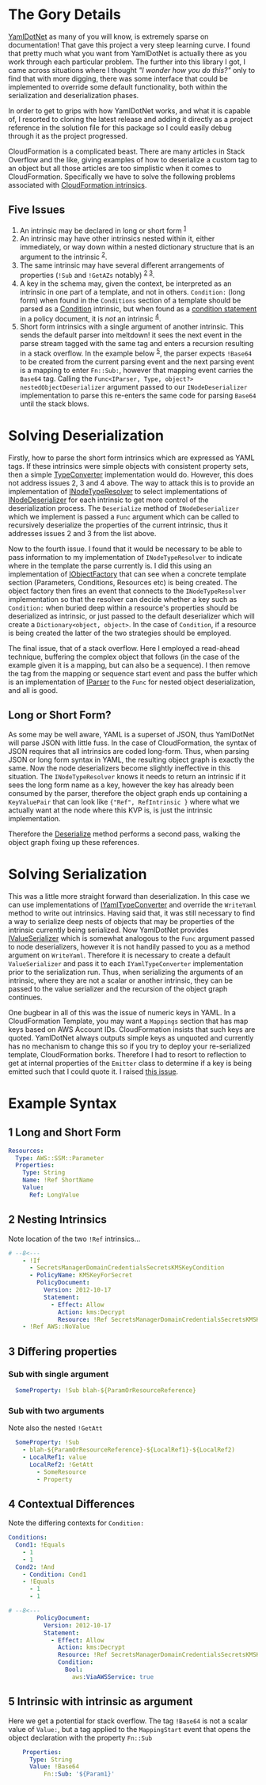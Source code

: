 # The Gory Details

[YamlDotNet](https://github.com/aaubry/YamlDotNet) as many of you will know, is extremely sparse on documentation! That gave this project a very steep learning curve. I found that pretty much what you want from YamlDotNet is actually there as you work through each particular problem. The further into this library I got, I came across situations where I thought _"I wonder how you do this?"_ only to find that with more digging, there was some interface that could be implemented to override some default functionality, both within the serialization and deserialization phases.

In order to get to grips with how YamlDotNet works, and what it is capable of, I resorted to cloning the latest release and adding it directly as a project reference in the solution file for this package so I could easily debug through it as the project progressed.

CloudFormation is a complicated beast. There are many articles in Stack Overflow and the like, giving examples of how to deserialize a custom tag to an object but all those articles are too simplistic when it comes to CloudFormation. Specifically we have to solve the following problems associated with [CloudFormation intrinsics](https://docs.aws.amazon.com/AWSCloudFormation/latest/UserGuide/intrinsic-function-reference.html).

## Five Issues

1. An intrinsic may be declared in long or short form <sup>[1](#1-long-and-short-form)</sup>
1. An intrinsic may have other intrinsics nested within it, either immediately, or way down within a nested dictionary structure that is an argument to the intrinsic <sup>[2](#2-nesting-intrinsics)</sup>.
1. The same intrinsic may have several different arrangements of properties (`!Sub` and `!GetAZs` notably) <sup>[2](#2-nesting-intrinsics) [3](#3-differing-properties)</sup>.
1. A key in the schema may, given the context, be interpreted as an intrinsic in one part of a template, and not in others. `Condition:` (long form) when found in the `Conditions` section of a template should be parsed as a [Condition](https://docs.aws.amazon.com/AWSCloudFormation/latest/UserGuide/intrinsic-function-reference-condition.html) intrinsic, but when found as a [condition statement](https://docs.aws.amazon.com/IAM/latest/UserGuide/reference_policies_elements_condition.html) in a policy document, it is _not_ an intrinsic <sup>[4](#4-contextual-differences)</sup>.
5. Short form intrinsics with a single argument of another intrinsic. This sends the default parser into meltdown! it sees the next event in the parse stream tagged with the same tag and enters a recursion resulting in a stack overflow. In the example below <sup>[5](#5-intrinsic-with-intrinsic-as-argument)</sup>, the parser expects `!Base64` to be created from the current parsing event and the next parsing event is a mapping to enter `Fn::Sub:`, however that mapping event carries the `Base64` tag. Calling the `Func<IParser, Type, object?> nestedObjectDeserializer` argument passed to our `INodeDeserializer` implementation to parse this re-enters the same code for parsing `Base64` until the stack blows.

# Solving Deserialization

Firstly, how to parse the short form intrinsics which are expressed as YAML tags. If these intrinsics were simple objects with consistent property sets, then a simple [TypeConverter](https://www.google.com/search?q=yamldotnet+type+converter) implementation would do. However, this does not address issues 2, 3 and 4 above. The way to attack this is to provide an implementation of [INodeTypeResolver](https://github.com/aaubry/YamlDotNet/blob/master/YamlDotNet/Serialization/INodeTypeResolver.cs) to select implementations of [INodeDeserializer](https://github.com/aaubry/YamlDotNet/blob/master/YamlDotNet/Serialization/INodeDeserializer.cs) for each intrinsic to get more control of the deserialization process. The `Deserialize` method of `INodeDeserializer` which we implement is passed a `Func` argument which can be called to recursively deserialize the properties of the current intrinsic, thus it addresses issues 2 and 3 from the list above.

Now to the fourth issue. I found that it would be necessary to be able to pass information to my implementation of `INodeTypeResolver` to indicate where in the template the parse currently is. I did this using an implementation of [IObjectFactory](https://github.com/aaubry/YamlDotNet/blob/master/YamlDotNet/Serialization/IObjectFactory.cs) that can see when a concrete template section (Parameters, Conditions, Resources etc) is being created. The object factory then fires an event that connects to the `INodeTypeResolver` implementation so that the resolver can decide whether a key such as `Condition:` when buried deep within a resource's properties should be deserialized as intrinsic, or just passed to the default deserializer which will create a `Dictionary<object, object>`. In the case of `Condition`, if a resource is being created the latter of the two strategies should be employed.

The final issue, that of a stack overflow. Here I employed a read-ahead technique, buffering the complex object that follows (in the case of the example given it is a mapping, but can also be a sequence). I then remove the tag from the mapping or sequence start event and pass the buffer which is an implementation of [IParser](https://github.com/aaubry/YamlDotNet/blob/master/YamlDotNet/Core/IParser.cs) to the `Func` for nested object deserialization, and all is good.

## Long or Short Form?

As some may be well aware, YAML is a superset of JSON, thus YamlDotNet will parse JSON with little fuss. In the case of CloudFormation, the syntax of JSON requires that all intrinsics are coded long-form. Thus, when parsing JSON or long form syntax in YAML, the resulting object graph is exactly the same. Now the node deserializers become slightly ineffective in this situation. The `INodeTypeResolver` knows it needs to return an intrinsic if it sees the long form name as a key, however the key has already been consumed by the parser, therefore the object graph ends up containing a `KeyValuePair` that can look like `{"Ref", RefIntrinsic }` where what we actually want at the node where this KVP is, is just the intrinsic implementation.

Therefore the [Deserialize](xref:Firefly.CloudFormationParser.TemplateObjects.Template.Deserialize(Firefly.CloudFormationParser.Serialization.Settings.IDeserializerSettings)) method performs a second pass, walking the object graph fixing up these references.


# Solving Serialization

This was a little more straight forward than deserialization. In this case we can use implementations of [IYamlTypeConverter](https://github.com/aaubry/YamlDotNet/blob/master/YamlDotNet/Serialization/IYamlTypeConverter.cs) and override the `WriteYaml` method to write out intrinsics. Having said that, it was still necessary to find a way to serialize deep nests of objects that may be properties of the intrinsic currently being serialized. Now YamlDotNet provides [IValueSerializer](https://github.com/aaubry/YamlDotNet/blob/master/YamlDotNet/Serialization/IValueSerializer.cs) which is somewhat analogous to the `Func` argument passed to node deserializers, however it is not handily passed to you as a method argument on `WriteYaml`. Therefore it is necessary to create a default `ValueSerializer` and pass it to each `IYamlTypeConverter` implementation prior to the serialization run. Thus, when serializing the arguments of an intrinsic, where they are not a scalar or another intrinsic, they can be passed to the value serializer and the recursion of the object graph continues.

One bugbear in all of this was the issue of numeric keys in YAML. In a CloudFormation Template, you may want a `Mappings` section that has map keys based on AWS Account IDs. CloudFormation insists that such keys are quoted. YamlDotNet always outputs simple keys as unquoted and currently has no mechanism to change this so if you try to deploy your re-serialized template, CloudFormation borks. Therefore I had to resort to reflection to get at internal properties of the `Emitter` class to determine if a key is being emitted such that I could quote it. I raised [this issue](https://github.com/aaubry/YamlDotNet/issues/644).

# Example Syntax

## 1 Long and Short Form

```yaml
Resources:
  Type: AWS::SSM::Parameter
  Properties:
    Type: String
    Name: !Ref ShortName
    Value:
      Ref: LongValue
```

## 2 Nesting Intrinsics

Note location of the two `!Ref` intrinsics...
```yaml
# --8<---
    - !If
      - SecretsManagerDomainCredentialsSecretsKMSKeyCondition
      - PolicyName: KMSKeyForSecret
        PolicyDocument:
          Version: 2012-10-17
          Statement:
            - Effect: Allow
              Action: kms:Decrypt
              Resource: !Ref SecretsManagerDomainCredentialsSecretsKMSKey
    - !Ref AWS::NoValue
```

## 3 Differing properties

### Sub with single argument

```yaml
  SomeProperty: !Sub blah-${ParamOrResourceReference}
```
### Sub with two arguments

Note also the nested `!GetAtt`

```yaml
  SomeProperty: !Sub
    - blah-${ParamOrResourceReference}-${LocalRef1}-${LocalRef2)
    - LocalRef1: value
      LocalRef2: !GetAtt
        - SomeResource
        - Property
```

## 4 Contextual Differences

Note the differing contexts for `Condition:`

```yaml
Conditions:
  Cond1: !Equals
    - 1
    - 1
  Cond2: !And
    - Condition: Cond1
    - !Equals
      - 1
      - 1

# --8<---
        PolicyDocument:
          Version: 2012-10-17
          Statement:
            - Effect: Allow
              Action: kms:Decrypt
              Resource: !Ref SecretsManagerDomainCredentialsSecretsKMSKey
              Condition:
                Bool:
                  aws:ViaAWSService: true
```

## 5 Intrinsic with intrinsic as argument

Here we get a potential for stack overflow. The tag `!Base64` is not a scalar value of `Value:`, but a tag applied to the `MappingStart` event that opens the object declaration with the property `Fn::Sub`

```yaml
    Properties:
      Type: String
      Value: !Base64
          Fn::Sub: '${Param1}'
```

